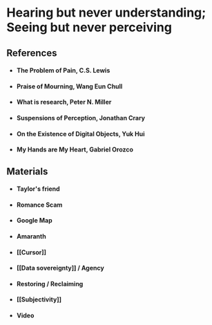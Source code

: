 # Hearing but never understanding; Seeing but never perceiving


## References

- #### The Problem of Pain, C.S. Lewis
- #### Praise of Mourning, Wang Eun Chull
- #### What is research, Peter N. Miller
- #### Suspensions of Perception, Jonathan Crary
- #### On the Existence of Digital Objects, Yuk Hui
- #### My Hands are My Heart, Gabriel Orozco


## Materials

- #### Taylor's friend
- #### Romance Scam
- #### Google Map
- #### Amaranth
- #### [[Cursor]]

- #### [[Data sovereignty]] / Agency
- #### Restoring / Reclaiming
- #### [[Subjectivity]]

- #### Video